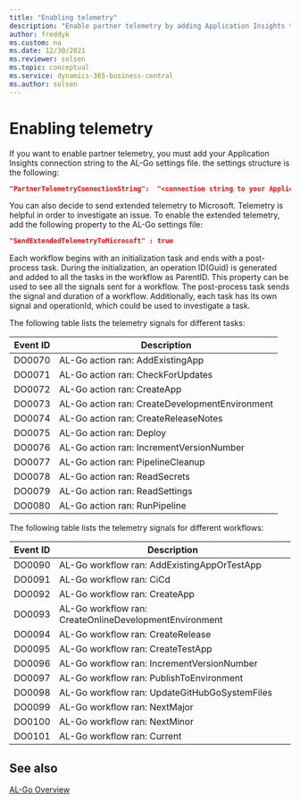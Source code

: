 ```yaml
---
title: "Enabling telemetry"
description: "Enable partner telemetry by adding Application Insights to AL-Go for Business Central."
author: freddyk
ms.custom: na
ms.date: 12/30/2021
ms.reviewer: solsen
ms.topic: conceptual
ms.service: dynamics-365-business-central
ms.author: solsen
---
```


# Enabling telemetry

If you want to enable partner telemetry, you must add your Application Insights connection string to the AL-Go settings file. the settings structure is the following:

```json
"PartnerTelemetryConnectionString":  "<connection string to your Application Insights>"
```

You can also decide to send extended telemetry to Microsoft. Telemetry is helpful in order to investigate an issue. To enable the extended telemetry, add the following property to the AL-Go settings file:

```json
"SendExtendedTelemetryToMicrosoft" : true
```

Each workflow begins with an initialization task and ends with a post-process task. During the initialization, an operation ID(Guid) is generated and added to all the tasks in the workflow as ParentID. This property can be used to see all the signals sent for a workflow. The post-process task sends the signal and duration of a workflow. Additionally, each task has its own signal and operationId, which could be used to investigate a task.

The following table lists the telemetry signals for different tasks:

|Event ID|Description|
|--------|-----------
|DO0070 |AL-Go action ran: AddExistingApp |
|DO0071 |AL-Go action ran: CheckForUpdates |
|DO0072 |AL-Go action ran: CreateApp |
|DO0073 |AL-Go action ran: CreateDevelopmentEnvironment |
|DO0074 |AL-Go action ran: CreateReleaseNotes |
|DO0075 |AL-Go action ran: Deploy |
|DO0076 |AL-Go action ran: IncrementVersionNumber |
|DO0077 |AL-Go action ran: PipelineCleanup |
|DO0078 |AL-Go action ran: ReadSecrets |
|DO0079 |AL-Go action ran: ReadSettings |
|DO0080 |AL-Go action ran: RunPipeline |

The following table lists the telemetry signals for different workflows:

|Event ID|Description|
|--------|-----------|
|DO0090	|AL-Go workflow ran: AddExistingAppOrTestApp |
|DO0091	|AL-Go workflow ran: CiCd |
|DO0092	|AL-Go workflow ran: CreateApp |
|DO0093	|AL-Go workflow ran: CreateOnlineDevelopmentEnvironment |
|DO0094	|AL-Go workflow ran: CreateRelease |
|DO0095	|AL-Go workflow ran: CreateTestApp |
|DO0096	|AL-Go workflow ran: IncrementVersionNumber |
|DO0097	|AL-Go workflow ran: PublishToEnvironment |
|DO0098	|AL-Go workflow ran: UpdateGitHubGoSystemFiles |
|DO0099	|AL-Go workflow ran: NextMajor |
|DO0100	|AL-Go workflow ran: NextMinor |
|DO0101	|AL-Go workflow ran: Current |


## See also

[AL-Go Overview](algo-overview.md)  